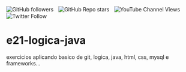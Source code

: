 ![GitHub followers](https://img.shields.io/github/followers/thiagocanali?style=social)ㅤ![GitHub Repo stars](https://img.shields.io/github/stars/thiagocanali/entra21?color=greem)ㅤ![YouTube Channel Views](https://img.shields.io/youtube/channel/views/UCm2UOMSZVrF_HOckZjK2YGw?style=social)ㅤ![Twitter Follow](https://img.shields.io/twitter/follow/thiagocanali?style=social)

# e21-logica-java
exercicios aplicando basico de git, logica, java, html, css, mysql e frameworks...
